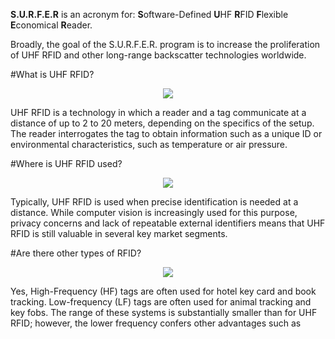 <b>S.U.R.F.E.R</b> is an acronym for: 
<b>S</b>oftware-Defined <b>U</b>HF <b>R</b>FID 
<b>F</b>lexible <b>E</b>conomical <b>R</b>eader.

Broadly, the goal of the S.U.R.F.E.R. program is to increase 
the proliferation of UHF RFID and other long-range backscatter 
technologies worldwide.

#What is UHF RFID?

<center><img src="https://raw.githubusercontent.com/surfer-rfid/surfer-rfid.github.io/master/assets/RFIDConcept011921.png"></center>

UHF RFID is a technology in which a reader and a tag communicate at a 
distance of up to 2 to 20 meters, depending on the specifics of the setup.
The reader interrogates the tag to obtain information such as a unique ID
or environmental characteristics, such as temperature or air pressure.

#Where is UHF RFID used?

<center><img src="https://raw.githubusercontent.com/surfer-rfid/surfer-rfid.github.io/blob/main/UHF_RFID_Uses_011921.png"></center>

Typically, UHF RFID is used when precise identification is needed at a distance.
While computer vision is increasingly used for this purpose, privacy concerns
and lack of repeatable external identifiers means that UHF RFID is still 
valuable in several key market segments.

#Are there other types of RFID?

<center><img src="https://raw.githubusercontent.com/surfer-rfid/surfer-rfid.github.io/blob/main/LF_RFID_Tag_011921.png"></center>

Yes, High-Frequency (HF) tags are often used for hotel key card and book tracking.
Low-frequency (LF) tags are often used for animal tracking and key fobs.
The range of these systems is substantially smaller than for UHF RFID; however, the
lower frequency confers other advantages such as


